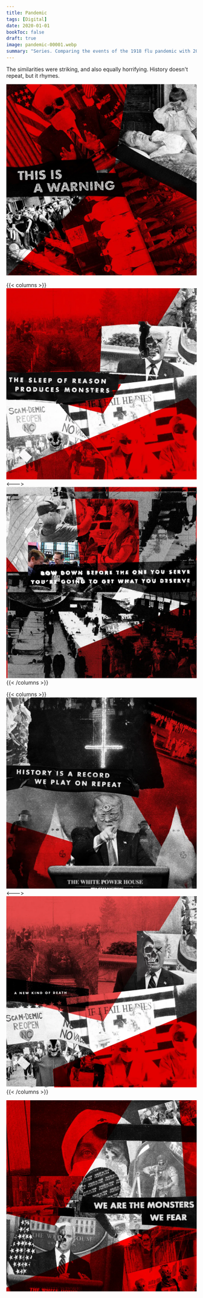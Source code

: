 ```yaml
---
title: Pandemic
tags: [Digital]
date: 2020-01-01
bookToc: false
draft: true
image: pandemic-00001.webp
summary: "Series. Comparing the events of the 1918 flu pandemic with 2019's COVID-19."
---
```

The similarities were striking, and also equally horrifying. History doesn't repeat, but it rhymes. 

![](pandemic-00002.webp)

{{< columns >}}
![](pandemic-00003.webp)
<--->
![Lyrics: Nine Inch Nails, “Head Like a Hole”](pandemic-00004.webp)
{{< /columns >}}


{{< columns >}}
![](pandemic-00005.webp)
<--->
![](pandemic-00006.webp)
{{< /columns >}}

![](pandemic-00007.webp)

